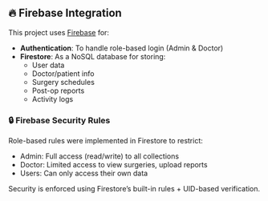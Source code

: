 ## 🔥 Firebase Integration

This project uses [Firebase](https://firebase.google.com/) for:

- **Authentication**: To handle role-based login (Admin & Doctor)
- **Firestore**: As a NoSQL database for storing:
  - User data
  - Doctor/patient info
  - Surgery schedules
  - Post-op reports
  - Activity logs

### 🔒 Firebase Security Rules
Role-based rules were implemented in Firestore to restrict:
- Admin: Full access (read/write) to all collections
- Doctor: Limited access to view surgeries, upload reports
- Users: Can only access their own data

Security is enforced using Firestore’s built-in rules + UID-based verification.

